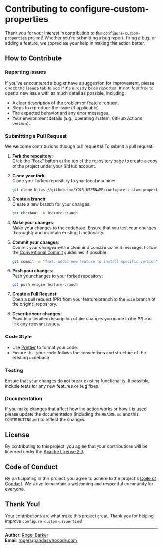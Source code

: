 # Contributing to configure-custom-properties

Thank you for your interest in contributing to the `configure-custom-properties` project! Whether you're submitting a bug report, fixing a bug, or adding a feature, we appreciate your help in making this action better.

## How to Contribute

### Reporting Issues

If you've encountered a bug or have a suggestion for improvement, please check the [Issues](https://github.com/PandasWhoCode/configure-custom-properties/issues) tab to see if it's already been reported. If not, feel free to open a new issue with as much detail as possible, including:

- A clear description of the problem or feature request.
- Steps to reproduce the issue (if applicable).
- The expected behavior and any error messages.
- Your environment details (e.g., operating system, GitHub Actions version).

### Submitting a Pull Request

We welcome contributions through pull requests! To submit a pull request:

1. **Fork the repository**:  
   Click the "Fork" button at the top of the repository page to create a copy of the project under your GitHub account.
   
2. **Clone your fork**:  
   Clone your forked repository to your local machine:
   ```bash
   git clone https://github.com/YOUR_USERNAME/configure-custom-properties.git
   ```

3. **Create a branch**:  
   Create a new branch for your changes:
   ```bash
   git checkout -b feature-branch
   ```

4. **Make your changes**:  
   Make your changes to the codebase. Ensure that you test your changes thoroughly and maintain existing functionality.

5. **Commit your changes**:  
   Commit your changes with a clear and concise commit message. Follow the [Conventional Commit](https://www.conventionalcommits.org/) guidelines if possible.
   ```bash
   git commit -m "feat: added new feature to install specific version"
   ```

6. **Push your changes**:  
   Push your changes to your forked repository:
   ```bash
   git push origin feature-branch
   ```

7. **Create a Pull Request**:  
   Open a pull request (PR) from your feature branch to the `main` branch of the original repository.

8. **Describe your changes**:  
   Provide a detailed description of the changes you made in the PR and link any relevant issues.

### Code Style

- Use [Prettier](https://prettier.io/) to format your code.
- Ensure that your code follows the conventions and structure of the existing codebase.

### Testing

Ensure that your changes do not break existing functionality. If possible, include tests for any new features or bug fixes.

### Documentation

If you make changes that affect how the action works or how it is used, please update the documentation (including the `README.md` and this `CONTRIBUTING.md`) to reflect the changes.

## License

By contributing to this project, you agree that your contributions will be licensed under the [Apache License 2.0](https://github.com/PandasWhoCode/configure-custom-properties?tab=Apache-2.0-1-ov-file#readme).

## Code of Conduct

By participating in this project, you agree to adhere to the project's [Code of Conduct](CODE_OF_CONDUCT.md). We strive to maintain a welcoming and respectful community for everyone.

## Thank You!

Your contributions are what make this project great. Thank you for helping improve `configure-custom-properties`!

---

**Author**: [Roger Barker](https://github.com/DJ-BBot)  
**Email**: [roger@pandaswhocode.com](mailto:roger@pandaswhocode.com)
